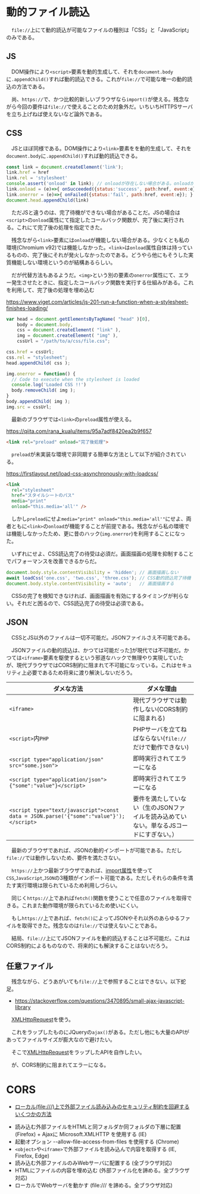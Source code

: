 # 動的ファイル読込

　`file://`上にて動的読込が可能なファイルの種別は「CSS」と「JavaScript」のみである。

## JS

　DOM操作により`<script>`要素を動的生成して、それを`document.body`に`.appendChild()`すれば動的読込できる。これが`file://`で可能な唯一の動的読込の方法である。

　尚、`https://`で、かつ比較的新しいブラウザなら`import()`が使える。残念ながら今回の要件は`file://`で使えることのため対象外だ。いちいちHTTPSサーバを立ち上げねば使えないなど論外である。

## CSS

　JSとほぼ同様である。DOM操作により`<link>`要素をを動的生成して、それを`document.body`に`.appendChild()`すれば動的読込できる。

```javascript
const link = document.createElement('link');
link.href = href
link.rel = 'stylesheet'
console.assert('onload' in link); // onloadが存在しない場合がある。onloadが存在しても機能しない場合がある。
link.onload = (e)=>{ onSucceeded({status:'success', path:href, event:e}); }
link.onerror = (e)=>{ onFailed({status:'fail', path:href, event:e}); }
document.head.appendChild(link)
```

　ただJSと違うのは、完了待機ができない場合があることだ。JSの場合は`<script>`の`onload`属性にて指定したコールバック関数が、完了後に実行される。これにて完了後の処理を指定できた。

　残念ながら`<link>`要素には`onload`が機能しない場合がある。少なくとも私の環境(Chromium v92)では機能しなかった。`<link>`は`onload`属性自体は持っているものの、完了後にそれが発火しなかったのである。どうやら他にもそうした実質機能しない環境というのが結構あるらしい。

　だが代替方法もあるようだ。`<img>`という別の要素の`onerror`属性にて、エラー発生させたときに、指定したコールバック関数を実行する仕組みがある。これを利用して、完了後の処理を埋め込む

https://www.viget.com/articles/js-201-run-a-function-when-a-stylesheet-finishes-loading/

```javascript
var head = document.getElementsByTagName( "head" )[0],
    body = document.body,
    css = document.createElement( "link" ),
    img = document.createElement( "img" ),
    cssUrl = "/path/to/a/css/file.css";

css.href = cssUrl;
css.rel = "stylesheet";
head.appendChild( css );

img.onerror = function() {
  // Code to execute when the stylesheet is loaded
  console.log('Loaded CSS !!')
  body.removeChild( img );
}
body.appendChild( img );
img.src = cssUrl;
```

　最新のブラウザでは`<link>`の`preload`属性が使える。

https://qiita.com/rana_kualu/items/95a7adf8420ea2b9f657

```html
<link rel="preload" onload="完了後処理">
```

　`preload`が未実装な環境で非同期する簡単な方法として以下が紹介されている。

https://firstlayout.net/load-css-asynchronously-with-loadcss/

```html
<link
  rel="stylesheet"
  href="スタイルシートのパス"
  media="print"
  onload="this.media='all'" />
```

　しかし`preload`にせよ`media="print" onload="this.media='all'"`にせよ、両者ともに`<link>`の`onload`が機能することが前提である。残念ながら私の環境では機能しなかったため、更に昔のハック(`img.onerror`)を利用することになった。

<!--
　ちなみに[CSSファイルをJSで読み込むとレンダリングを妨げない問題][]に関しては再描画を抑制すればいいだけ。

[CSSファイルをJSで読み込むとレンダリングを妨げない問題]:https://zenn.dev/itte/articles/b9f5d4616caa3d
-->

　いずれにせよ、CSS読込完了の待受は必須だ。画面描画の処理を抑制することでパフォーマンスを改善できるからだ。

```javascript
document.body.style.contentVisibility = 'hidden'; // 画面描画しない
await loadCss('one.css', 'two.css', 'three.css'); // CSS動的読込完了待機
document.body.style.contentVisibility = 'auto';   // 画面描画する
```

　CSSの完了を検知できなければ、画面描画を有効にするタイミングが判らない。それだと困るので、CSS読込完了の待受は必須である。

## JSON

　CSSとJS以外のファイルは一切不可能だ。JSONファイルさえ不可能である。

　JSONファイルの動的読込は、かつては可能だった[1][]が現代では不可能だ。かつては`<iframe>`要素を駆使するという邪道なハックで無理やり実現していたが、現代ブラウザではCORS制約に阻まれて不可能になっている。これはセキュリティ上必要であるため将来に渡り解決しないだろう。

[1]:https://stackoverflow.com/questions/13515141/html-javascript-how-to-access-json-data-loaded-in-a-script-tag-with-src-set

ダメな方法|ダメな理由
----------|----------
`<iframe>`|現代ブラウザでは動作しない(CORS制約に阻まれる)
`<script>`内`PHP`|PHPサーバを立てねばならない(`file://`だけで動作できない)
`<script type="application/json" src="some.json">`|即時実行されてエラーになる
`<script type="application/json">{"some":"value"}</script>`|即時実行されてエラーになる
`<script type="text/javascript">const data = JSON.parse('{"some":"value"}');</script>`|要件を満たしていない（生のJSONファイルを読み込めていない。単なるJSコードにすぎない。）

　最新のブラウザであれば、JSONの動的インポートが可能である。ただし`file://`では動作しないため、要件を満たさない。

　`https://`上かつ最新ブラウザであれば、[import属性][]を使って`CSS`,`JavaScript`,`JSON`の3種類がインポート可能である。ただしそれらの条件を満たす実行環境は限られているため利用しづらい。

[import属性]:https://developer.mozilla.org/ja/docs/Web/JavaScript/Reference/Statements/import/with

　同じく`https://`上であれば`fetch()`関数を使うことで任意のファイルを取得できる。これまた動作環境が限られているため使いにくい。

　もし`https://`上であれば、`fetch()`によってJSONやそれ以外のあらゆるファイルを取得できた。残念なのは`file://`では使えないことである。

　結局、`file://`上にてJSONファイルを動的読込することは不可能だ。これはCORS制約によるものなので、将来的にも解決することはないだろう。


## 任意ファイル

　残念ながら、どうあがいても`file://`上で参照することはできない。以下蛇足。

* https://stackoverflow.com/questions/3470895/small-ajax-javascript-library

　[XMLHttpRequest][]を使う。

[XMLHttpRequest]:https://developer.mozilla.org/ja/docs/Web/API/XMLHttpRequest

　これをラップしたものにJQueryの`ajax()`がある。ただし他にも大量のAPIがあってファイルサイズが膨大なので避けたい。

　そこで[XMLHttpRequest][]をラップしたAPIを自作したい。

　が、CORS制約に阻まれてエラーになる。

# CORS

* [ローカル(file:///)上で外部ファイル読み込みのセキュリティ制約を回避するいくつかの方法][]

[ローカル(file:///)上で外部ファイル読み込みのセキュリティ制約を回避するいくつかの方法]:https://qiita.com/nissuk/items/1ede2953a8661dc59214

* 読み込む外部ファイルをHTMLと同フォルダか同フォルダの下層に配置(Firefox) + Ajaxに Microsoft.XMLHTTP を使用する (IE)
* 起動オプション --allow-file-access-from-files を使用する (Chrome)
* `<object>`や`<iframe>`で外部ファイルを読み込んで内容を取得する (IE, Firefox, Edge)
* 読み込む外部ファイルのみWebサーバに配置する (全ブラウザ対応)
* HTMLにファイルの内容を埋め込む (外部ファイル化を諦める。全ブラウザ対応)
* ローカルでWebサーバを動かす (file:/// を諦める。全ブラウザ対応)

